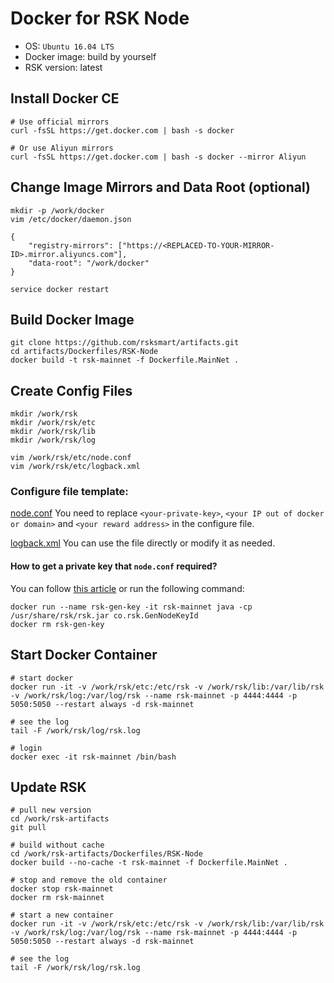 Docker for RSK Node
============================

* OS: `Ubuntu 16.04 LTS`
* Docker image: build by yourself
* RSK version: latest

## Install Docker CE

```
# Use official mirrors
curl -fsSL https://get.docker.com | bash -s docker

# Or use Aliyun mirrors
curl -fsSL https://get.docker.com | bash -s docker --mirror Aliyun
```

## Change Image Mirrors and Data Root (optional)

```
mkdir -p /work/docker
vim /etc/docker/daemon.json
```

```
{
    "registry-mirrors": ["https://<REPLACED-TO-YOUR-MIRROR-ID>.mirror.aliyuncs.com"],
    "data-root": "/work/docker"
}
```

```
service docker restart
```

## Build Docker Image

```
git clone https://github.com/rsksmart/artifacts.git
cd artifacts/Dockerfiles/RSK-Node
docker build -t rsk-mainnet -f Dockerfile.MainNet .
```

## Create Config Files

```
mkdir /work/rsk
mkdir /work/rsk/etc
mkdir /work/rsk/lib
mkdir /work/rsk/log

vim /work/rsk/etc/node.conf
vim /work/rsk/etc/logback.xml
```

### Configure file template:
[node.conf](./node.conf)
You need to replace `<your-private-key>`, `<your IP out of docker or domain>` and `<your reward address>` in the configure file.

[logback.xml](./logback.xml)
You can use the file directly or modify it as needed.

#### How to get a private key that `node.conf` required?

You can follow [this article](https://github.com/rsksmart/rskj/wiki/Get-an-RSK-account) or run the following command:

```
docker run --name rsk-gen-key -it rsk-mainnet java -cp /usr/share/rsk/rsk.jar co.rsk.GenNodeKeyId
docker rm rsk-gen-key
```

## Start Docker Container

```
# start docker
docker run -it -v /work/rsk/etc:/etc/rsk -v /work/rsk/lib:/var/lib/rsk -v /work/rsk/log:/var/log/rsk --name rsk-mainnet -p 4444:4444 -p 5050:5050 --restart always -d rsk-mainnet

# see the log
tail -F /work/rsk/log/rsk.log

# login
docker exec -it rsk-mainnet /bin/bash
```

## Update RSK

```
# pull new version
cd /work/rsk-artifacts
git pull

# build without cache
cd /work/rsk-artifacts/Dockerfiles/RSK-Node
docker build --no-cache -t rsk-mainnet -f Dockerfile.MainNet .

# stop and remove the old container
docker stop rsk-mainnet
docker rm rsk-mainnet

# start a new container
docker run -it -v /work/rsk/etc:/etc/rsk -v /work/rsk/lib:/var/lib/rsk -v /work/rsk/log:/var/log/rsk --name rsk-mainnet -p 4444:4444 -p 5050:5050 --restart always -d rsk-mainnet

# see the log
tail -F /work/rsk/log/rsk.log
```
